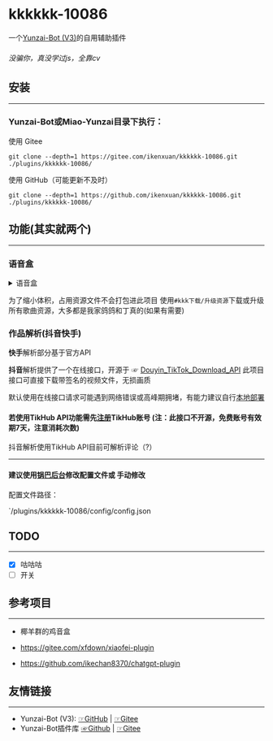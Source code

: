 # kkkkkk-10086
一个[Yunzai-Bot (V3)](https://github.com/yoimiya-kokomi/Miao-Yunzai)的自用辅助插件
###### 没骗你，真没学过js，全靠cv

## 安装
***
### Yunzai-Bot或Miao-Yunzai目录下执行：
使用 Gitee
```
git clone --depth=1 https://gitee.com/ikenxuan/kkkkkk-10086.git ./plugins/kkkkkk-10086/
```
使用 GitHub（可能更新不及时）
```
git clone --depth=1 https://github.com/ikenxuan/kkkkkk-10086.git ./plugins/kkkkkk-10086/
```

## 功能(其实就两个)
***
### 语音盒

<details>
  <summary>语音盒</summary>

鸡音盒

丁真盒

鸡汤盒

耀阳盒

神鹰盒
</details>

为了缩小体积，占用资源文件不会打包进此项目
使用`#kkk下载/升级资源`下载或升级所有歌曲资源，大多都是我家鸽鸽和丁真的(如果有需要)

### 作品解析(抖音快手)

**快手**解析部分基于官方API

**抖音**解析提供了一个在线接口，开源于 ☞ [Douyin_TikTok_Download_API](https://github.com/Evil0ctal/Douyin_TikTok_Download_API)
此项目接口可直接下载带签名的视频文件，无损画质

默认使用在线接口请求可能遇到网络错误或高峰期拥堵，有能力建议自行[本地部署](https://github.com/Evil0ctal/Douyin_TikTok_Download_API#%E9%83%A8%E7%BD%B2%E6%96%B9%E5%BC%8F%E4%B8%80-linux)
#### 若使用TikHub API功能需先[注册](https://dash.tikhub.io/signin?next=/dashboard)TikHub账号 (注：此接口不开源，免费账号有效期7天，注意消耗次数)
抖音解析使用TikHub API目前可解析评论（?）
***

#### 建议使用[锅巴后台](https://gitee.com/guoba-yunzai/guoba-plugin)修改配置文件或 手动修改

配置文件路径：

`/plugins/kkkkkk-10086/config/config.json

## TODO
***
- [x] 咕咕咕
- [ ] 开关
## 参考项目
 ***
- 椰羊群的鸡音盒

- https://gitee.com/xfdown/xiaofei-plugin

- https://github.com/ikechan8370/chatgpt-plugin

## 友情链接
***
* Yunzai-Bot (V3): [☞GitHub](https://github.com/yoimiya-kokomi/Miao-Yunzai) | [☞Gitee](https://gitee.com/yoimiya-kokomi/Miao-Yunzai)
* Yunzai-Bot插件库 [☞Github](https://github.com/yhArcadia/Yunzai-Bot-plugins-index) | [☞Gitee](https://gitee.com/yhArcadia/Yunzai-Bot-plugins-index)